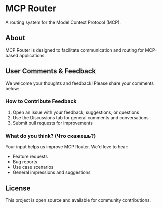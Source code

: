 # MCP Router

A routing system for the Model Context Protocol (MCP).

## About

MCP Router is designed to facilitate communication and routing for MCP-based applications.

## User Comments & Feedback

We welcome your thoughts and feedback! Please share your comments below:

### How to Contribute Feedback

1. Open an issue with your feedback, suggestions, or questions
2. Use the Discussions tab for general comments and conversations
3. Submit pull requests for improvements

### What do you think? (Что скажешь?)

Your input helps us improve MCP Router. We'd love to hear:
- Feature requests
- Bug reports
- Use case scenarios
- General impressions and suggestions

## License

This project is open source and available for community contributions.
